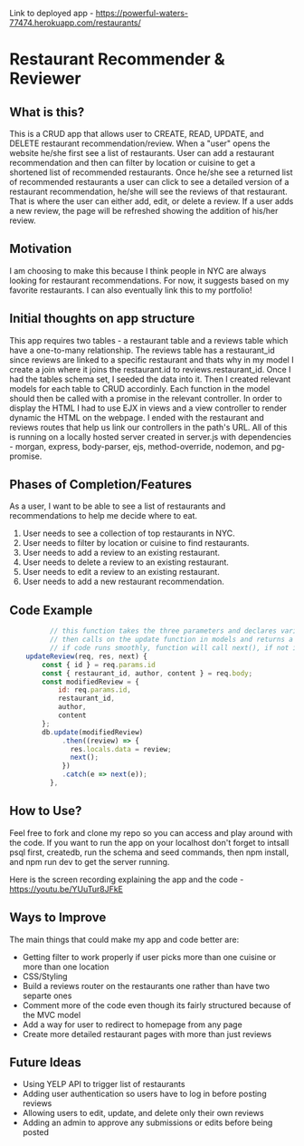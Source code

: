 Link to deployed app -  https://powerful-waters-77474.herokuapp.com/restaurants/

# Restaurant Recommender & Reviewer

## What is this?

This is a CRUD app that allows user to CREATE, READ, UPDATE, and DELETE restaurant recommendation/review. When a "user" opens the website he/she first see a list of restaurants. User can add a restaurant recommendation and then can filter by location or cuisine to get a shortened list of recommended restaurants. Once he/she see a returned list of recommended restaurants a user can click to see a detailed version of a restaurant recommendation, he/she will see the reviews of that restaurant. That is where the user can either add, edit, or delete a review. If a user adds a new review, the page will be refreshed showing the addition of his/her review.

## Motivation

I am choosing to make this because I think people in NYC are always looking for restaurant recommendations. For now, it suggests based on my favorite restaurants. I can also eventually link this to my portfolio!

## Initial thoughts on app structure

This app requires two tables - a restaurant table and a reviews table which have a one-to-many relationship. The reviews table has a restaurant_id since reviews are linked to a specific restaurant and thats why in my model I create a join where it joins the restaurant.id to reviews.restaurant_id. Once I had the tables schema set, I seeded the data into it. Then I created relevant models for each table to CRUD accordinly. Each function in the model should then be called with a promise in the relevant controller. In order to display the HTML I had to use EJX in views and a view controller to render dynamic the HTML on the webpage. I ended with the restaurant and reviews routes that help us link our controllers in the path's URL. All of this is running on a locally hosted server created in server.js with dependencies - morgan, express, body-parser, ejs, method-override, nodemon, and pg-promise. 

## Phases of Completion/Features

As a user, I want to be able to see a list of restaurants and recommendations to help me decide where to eat. 
1) User needs to see a collection of top restaurants in NYC.
2) User needs to filter by location or cuisine to find restaurants.
3) User needs to add a review to an existing restaurant.
4) User needs to delete a review to an existing restaurant.
5) User needs to edit a review to an existing restaurant.
6) User needs to add a new restaurant recommendation.


## Code Example 

```javascript
          // this function takes the three parameters and declares variables needed to show the existing review
          // then calls on the update function in models and returns a promise with the modified review
          // if code runs smoothly, function will call next(), if not it will catch an error
    updateReview(req, res, next) {
        const { id } = req.params.id
        const { restaurant_id, author, content } = req.body;
        const modifiedReview = {
            id: req.params.id,
            restaurant_id,
            author,
            content
        };
        db.update(modifiedReview)
             .then((review) => {
               res.locals.data = review;
               next();
             })
             .catch(e => next(e));
          }, 
```
## How to Use?
Feel free to fork and clone my repo so you can access and play around with the code. If you want to run the app on your localhost don't forget to intsall psql first, createdb, run the schema and seed commands, then npm install, and npm run dev to get the server running. 

Here is the screen recording explaining the app and the code - https://youtu.be/YUuTur8JFkE

## Ways to Improve 
The main things that could make my app and code better are:
- Getting filter to work properly if user picks more than one cuisine or more than one location
- CSS/Styling
- Build a reviews router on the restaurants one rather than have two separte ones
- Comment more of the code even though its fairly structured because of the MVC model
- Add a way for user to redirect to homepage from any page
- Create more detailed restaurant pages with more than just reviews

## Future Ideas
- Using YELP API to trigger list of restaurants
- Adding user authentication so users have to log in before posting reviews
- Allowing users to edit, update, and delete only their own reviews
- Adding an admin to approve any submissions or edits before being posted



